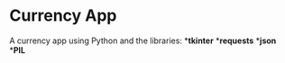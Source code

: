 # Currency App
A currency app using Python and the libraries:
*__tkinter__
*__requests__
*__json__
*__PIL__
